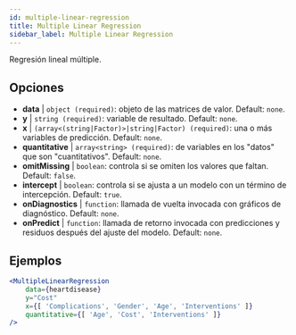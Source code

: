 ```yaml
---
id: multiple-linear-regression
title: Multiple Linear Regression
sidebar_label: Multiple Linear Regression
---
```


Regresión lineal múltiple.

## Opciones

* __data__ | `object (required)`: objeto de las matrices de valor. Default: `none`.
* __y__ | `string (required)`: variable de resultado. Default: `none`.
* __x__ | `(array<(string|Factor)>|string|Factor) (required)`: una o más variables de predicción. Default: `none`.
* __quantitative__ | `array<string> (required)`: de variables en los "datos" que son "cuantitativos". Default: `none`.
* __omitMissing__ | `boolean`: controla si se omiten los valores que faltan. Default: `false`.
* __intercept__ | `boolean`: controla si se ajusta a un modelo con un término de intercepción. Default: `true`.
* __onDiagnostics__ | `function`: llamada de vuelta invocada con gráficos de diagnóstico. Default: `none`.
* __onPredict__ | `function`: llamada de retorno invocada con predicciones y residuos después del ajuste del modelo. Default: `none`.


## Ejemplos

```jsx live
<MultipleLinearRegression 
    data={heartdisease} 
    y="Cost"
    x={[ 'Complications', 'Gender', 'Age', 'Interventions' ]}
    quantitative={[ 'Age', 'Cost', 'Interventions' ]}
/>
```

